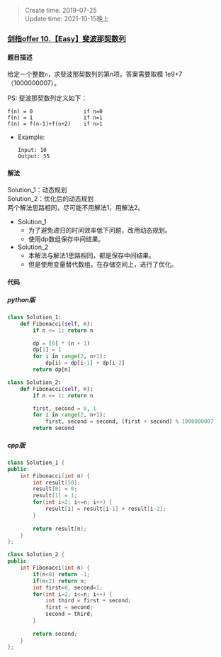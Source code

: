 > Create time: 2019-07-25  
> Update time: 2021-10-15晚上

### [剑指offer 10.【Easy】斐波那契数列](https://leetcode-cn.com/problems/fei-bo-na-qi-shu-lie-lcof/)
#### 题目描述
给定一个整数`n`，求斐波那契数列的第n项。答案需要取模 1e9+7（1000000007）。  

PS: 斐波那契数列定义如下：
```
f(n) = 0                if n=0
f(n) = 1                if n=1
f(n) = f(n-1)+f(n+2)    if n>1
```
- Example:
    ```
    Input: 10
    Output: 55
    ```  

#### 解法

Solution_1：动态规划  
Solution_2：优化后的动态规划  
两个解法思路相同，尽可能不用解法1，用解法2。
- Solution_1 
  - 为了避免递归的时间效率低下问题，改用动态规划。  
  - 使用dp数组保存中间结果。
- Solution_2
  - 本解法与解法1思路相同，都是保存中间结果。  
  - 但是使用变量替代数组，在存储空间上，进行了优化。  

#### 代码
##### python版
```python
class Solution_1:
    def Fibonacci(self, n):
        if n <= 1: return n

        dp = [0] * (n + 1)
        dp[1] = 1
        for i in range(2, n+1):
            dp[i] = dp[i-1] + dp[i-2]
        return dp[n]
```

```python
class Solution_2:
    def Fibonacci(self, n):
        if n <= 1: return n

        first, second = 0, 1
        for i in range(2, n+1):
            first, second = second, (first + second) % 1000000007
        return second
```

##### cpp版
```cpp
class Solution_1 {
public:
    int Fibonacci(int n) {
        int result[50];
        result[0] = 0;
        result[1] = 1;
        for(int i=2; i<=n; i++) {
            result[i] = result[i-1] + result[i-2];
        }
        
        return result[n];
    }
};
```

```cpp
class Solution_2 {
public:
    int Fibonacci(int n) {
        if(n<0) return -1;
        if(n<2) return n;
        int first=0, second=1;
        for(int i=2; i<=n; i++) {
            int third = first + second;
            first = second;
            second = third;
        }
        
        return second;
    }
};
```

